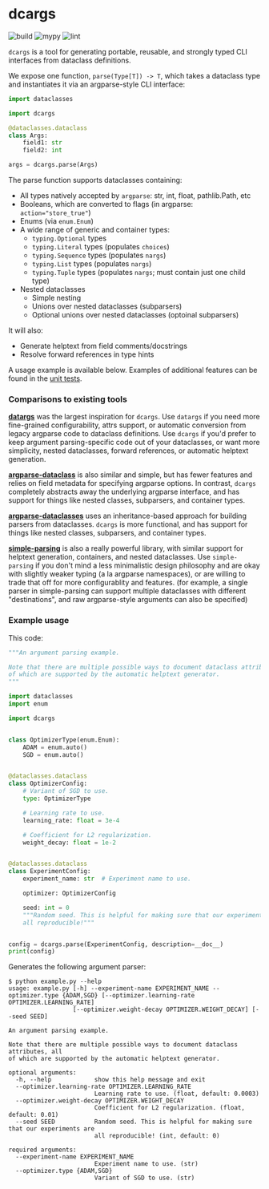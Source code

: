 # dcargs

![build](https://github.com/brentyi/dcargs/workflows/build/badge.svg)
![mypy](https://github.com/brentyi/dcargs/workflows/mypy/badge.svg?branch=master)
![lint](https://github.com/brentyi/dcargs/workflows/lint/badge.svg)

`dcargs` is a tool for generating portable, reusable, and strongly typed CLI
interfaces from dataclass definitions.

We expose one function, `parse(Type[T]) -> T`, which takes a dataclass type and
instantiates it via an argparse-style CLI interface:

```python
import dataclasses

import dcargs

@dataclasses.dataclass
class Args:
    field1: str
    field2: int

args = dcargs.parse(Args)
```

The parse function supports dataclasses containing:

- All types natively accepted by `argparse`: str, int, float, pathlib.Path, etc
- Booleans, which are converted to flags (in argparse: `action="store_true"`)
- Enums (via `enum.Enum`)
- A wide range of generic and container types:
  - `typing.Optional` types
  - `typing.Literal` types (populates `choices`)
  - `typing.Sequence` types (populates `nargs`)
  - `typing.List` types (populates `nargs`)
  - `typing.Tuple` types (populates `nargs`; must contain just one child type)
- Nested dataclasses
  - Simple nesting
  - Unions over nested dataclasses (subparsers)
  - Optional unions over nested dataclasses (optoinal subparsers)

It will also:

- Generate helptext from field comments/docstrings
- Resolve forward references in type hints

A usage example is available below. Examples of additional features can be found
in the [unit tests](./tests/).

### Comparisons to existing tools

**[datargs](https://github.com/roee30/datargs)** was the largest inspiration for
`dcargs`. Use `datargs` if you need more fine-grained configurability, attrs
support, or automatic conversion from legacy argparse code to dataclass
definitions. Use `dcargs` if you'd prefer to keep argument parsing-specific code
out of your dataclasses, or want more simplicity, nested dataclasses, forward
references, or automatic helptext generation.

**[argparse-dataclass](https://pypi.org/project/argparse-dataclass/)** is also
similar and simple, but has fewer features and relies on field metadata for
specifying argparse options. In contrast, `dcargs` completely abstracts away the
underlying argparse interface, and has support for things like nested classes,
subparsers, and container types.

**[argparse-dataclasses](https://pypi.org/project/argparse-dataclasses/)** uses
an inheritance-based approach for building parsers from dataclasses. `dcargs` is
more functional, and has support for things like nested classes, subparsers, and
container types.

**[simple-parsing](https://github.com/lebrice/SimpleParsing)** is also a really
powerful library, with similar support for helptext generation, containers, and
nested dataclasses. Use `simple-parsing` if you don't mind a less minimalistic
design philosophy and are okay with slightly weaker typing (a la argparse
namespaces), or are willing to trade that off for more configurablity and
features. (for example, a single parser in simple-parsing can support multiple
dataclasses with different "destinations", and raw argparse-style arguments can
also be specified)

### Example usage

This code:

```python
"""An argument parsing example.

Note that there are multiple possible ways to document dataclass attributes, all
of which are supported by the automatic helptext generator.
"""

import dataclasses
import enum

import dcargs


class OptimizerType(enum.Enum):
    ADAM = enum.auto()
    SGD = enum.auto()


@dataclasses.dataclass
class OptimizerConfig:
    # Variant of SGD to use.
    type: OptimizerType

    # Learning rate to use.
    learning_rate: float = 3e-4

    # Coefficient for L2 regularization.
    weight_decay: float = 1e-2


@dataclasses.dataclass
class ExperimentConfig:
    experiment_name: str  # Experiment name to use.

    optimizer: OptimizerConfig

    seed: int = 0
    """Random seed. This is helpful for making sure that our experiments are
    all reproducible!"""


config = dcargs.parse(ExperimentConfig, description=__doc__)
print(config)
```

Generates the following argument parser:

```
$ python example.py --help
usage: example.py [-h] --experiment-name EXPERIMENT_NAME --optimizer.type {ADAM,SGD} [--optimizer.learning-rate OPTIMIZER.LEARNING_RATE]
                  [--optimizer.weight-decay OPTIMIZER.WEIGHT_DECAY] [--seed SEED]

An argument parsing example.

Note that there are multiple possible ways to document dataclass attributes, all
of which are supported by the automatic helptext generator.

optional arguments:
  -h, --help            show this help message and exit
  --optimizer.learning-rate OPTIMIZER.LEARNING_RATE
                        Learning rate to use. (float, default: 0.0003)
  --optimizer.weight-decay OPTIMIZER.WEIGHT_DECAY
                        Coefficient for L2 regularization. (float, default: 0.01)
  --seed SEED           Random seed. This is helpful for making sure that our experiments are
                        all reproducible! (int, default: 0)

required arguments:
  --experiment-name EXPERIMENT_NAME
                        Experiment name to use. (str)
  --optimizer.type {ADAM,SGD}
                        Variant of SGD to use. (str)
```
